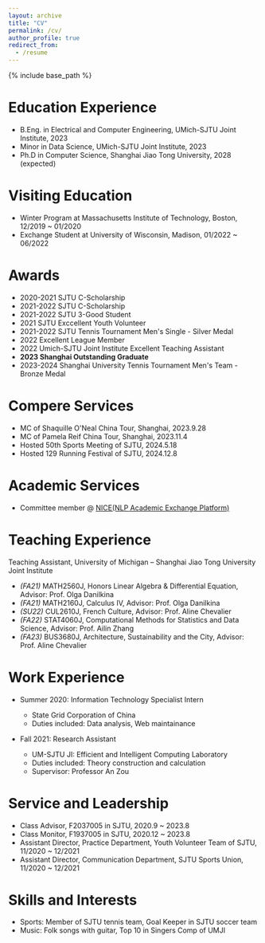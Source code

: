 ```yaml
---
layout: archive
title: "CV"
permalink: /cv/
author_profile: true
redirect_from:
  - /resume
---
```

{% include base_path %}

Education Experience
====================

* B.Eng. in Electrical and Computer Engineering, UMich-SJTU Joint Institute, 2023
* Minor in Data Science, UMich-SJTU Joint Institute, 2023
* Ph.D in Computer Science, Shanghai Jiao Tong University, 2028 (expected)

Visiting Education
==================

* Winter Program at Massachusetts Institute of Technology, Boston, 12/2019 ~ 01/2020
* Exchange Student at University of Wisconsin, Madison, 01/2022 ~ 06/2022

Awards
======

* 2020-2021 SJTU C-Scholarship
* 2021-2022 SJTU C-Scholarship
* 2021-2022 SJTU 3-Good Student
* 2021 SJTU Exccellent Youth Volunteer
* 2021-2022 SJTU Tennis Tournament Men's Single - Silver Medal
* 2022 Excellent League Member
* 2022 Umich-SJTU Joint Institute Excellent Teaching Assistant
* **2023 Shanghai Outstanding Graduate**
* 2023-2024 Shanghai University Tennis Tournament Men's Team - Bronze Medal

Compere Services
================

* MC of Shaquille O'Neal China Tour, Shanghai, 2023.9.28
* MC of Pamela Reif China Tour, Shanghai, 2023.11.4
* Hosted 50th Sports Meeting of SJTU, 2024.5.18
* Hosted 129 Running Festival of SJTU, 2024.12.8

Academic Services
=================

* Committee member @ [NICE(NLP Academic Exchange Platform)](https://nice-nlp.github.io/)

Teaching Experience
===================

Teaching Assistant, University of Michigan – Shanghai Jiao Tong University Joint Institute

* *(FA21)* MATH2560J, Honors Linear Algebra & Differential Equation, Advisor: Prof. Olga Danilkina
* *(FA21)* MATH2160J, Calculus Ⅳ, Advisor: Prof. Olga Danilkina
* *(SU22)* CUL2610J, French Culture, Advisor: Prof. Aline Chevalier
* *(FA22)* STAT4060J, Computational Methods for Statistics and Data Science, Advisor: Prof. Ailin Zhang
* *(FA23)* BUS3680J, Architecture, Sustainability and the City, Advisor: Prof. Aline Chevalier

<!-- Talks
======
  <ul>{% for post in site.talks %}
    {% include archive-single-talk-cv.html %}
  {% endfor %}</ul> -->

Work Experience
===============

* Summer 2020: Information Technology Specialist Intern

  * State Grid Corporation of China
  * Duties included: Data analysis, Web maintainance
* Fall 2021: Research Assistant

  * UM-SJTU JI: Efficient and Intelligent Computing Laboratory
  * Duties included: Theory construction and calculation
  * Supervisor: Professor An Zou

Service and Leadership
======================

* Class Advisor, F2037005 in SJTU, 2020.9 ~ 2023.8
* Class Monitor, F1937005 in SJTU, 2020.12 ~ 2023.8
* Assistant Director, Practice Department, Youth Volunteer Team of SJTU, 11/2020 ~ 12/2021
* Assistant Director, Communication Department, SJTU Sports Union, 11/2020 ~ 12/2021

Skills and Interests
====================

* Sports: Member of SJTU tennis team, Goal Keeper in SJTU soccer team
* Music: Folk songs with guitar, Top 10 in Singers Comp of UMJI
